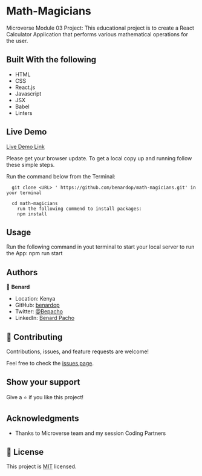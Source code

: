 # Math-Magicians
Microverse Module 03 Project: This educational project is to create a React Calculator Application that performs various mathematical operations for the user.
 
## Built With the following

- HTML
- CSS
- React.js
- Javascript
- JSX
- Babel
- Linters

## Live Demo
[Live Demo Link](https://github.com/benardop/math-magicians.git)


Please get your browser update.
To get a local copy up and running follow these simple steps.

Run the command below from the Terminal:

      git clone <URL> ' https://github.com/benardop/math-magicians.git' in your terminal

	  cd math-magicians
        run the following commend to install packages:
        npm install

## Usage
Run the following command in yout terminal to start your local server to run the App:
npm run start

## Authors

👤 **Benard**

- Location: Kenya
- GitHub: [benardop](https://github.com/benardop/)
- Twitter: [@Bepacho](https://twitter.com/Bepacho)
- LinkedIn: [Benard Pacho](https://www.linkedin.com/in/ochieng-benard-8264b815/)

## 🤝 Contributing

Contributions, issues, and feature requests are welcome!

Feel free to check the [issues page](https://github.com/benardop/math-magicians/issues).

## Show your support

Give a ⭐ if you like this project!

## Acknowledgments

- Thanks to Microverse team and my session Coding Partners

## 📝 License

This project is [MIT](./MIT.md) licensed.
